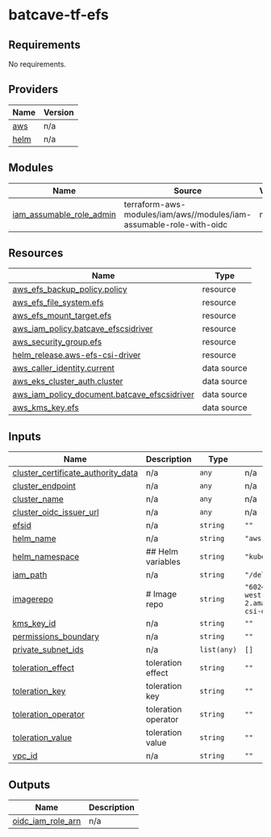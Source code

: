 # batcave-tf-efs
## Requirements

No requirements.

## Providers

| Name | Version |
|------|---------|
| <a name="provider_aws"></a> [aws](#provider\_aws) | n/a |
| <a name="provider_helm"></a> [helm](#provider\_helm) | n/a |

## Modules

| Name | Source | Version |
|------|--------|---------|
| <a name="module_iam_assumable_role_admin"></a> [iam\_assumable\_role\_admin](#module\_iam\_assumable\_role\_admin) | terraform-aws-modules/iam/aws//modules/iam-assumable-role-with-oidc | n/a |

## Resources

| Name | Type |
|------|------|
| [aws_efs_backup_policy.policy](https://registry.terraform.io/providers/hashicorp/aws/latest/docs/resources/efs_backup_policy) | resource |
| [aws_efs_file_system.efs](https://registry.terraform.io/providers/hashicorp/aws/latest/docs/resources/efs_file_system) | resource |
| [aws_efs_mount_target.efs](https://registry.terraform.io/providers/hashicorp/aws/latest/docs/resources/efs_mount_target) | resource |
| [aws_iam_policy.batcave_efscsidriver](https://registry.terraform.io/providers/hashicorp/aws/latest/docs/resources/iam_policy) | resource |
| [aws_security_group.efs](https://registry.terraform.io/providers/hashicorp/aws/latest/docs/resources/security_group) | resource |
| [helm_release.aws-efs-csi-driver](https://registry.terraform.io/providers/hashicorp/helm/latest/docs/resources/release) | resource |
| [aws_caller_identity.current](https://registry.terraform.io/providers/hashicorp/aws/latest/docs/data-sources/caller_identity) | data source |
| [aws_eks_cluster_auth.cluster](https://registry.terraform.io/providers/hashicorp/aws/latest/docs/data-sources/eks_cluster_auth) | data source |
| [aws_iam_policy_document.batcave_efscsidriver](https://registry.terraform.io/providers/hashicorp/aws/latest/docs/data-sources/iam_policy_document) | data source |
| [aws_kms_key.efs](https://registry.terraform.io/providers/hashicorp/aws/latest/docs/data-sources/kms_key) | data source |

## Inputs

| Name | Description | Type | Default | Required |
|------|-------------|------|---------|:--------:|
| <a name="input_cluster_certificate_authority_data"></a> [cluster\_certificate\_authority\_data](#input\_cluster\_certificate\_authority\_data) | n/a | `any` | n/a | yes |
| <a name="input_cluster_endpoint"></a> [cluster\_endpoint](#input\_cluster\_endpoint) | n/a | `any` | n/a | yes |
| <a name="input_cluster_name"></a> [cluster\_name](#input\_cluster\_name) | n/a | `any` | n/a | yes |
| <a name="input_cluster_oidc_issuer_url"></a> [cluster\_oidc\_issuer\_url](#input\_cluster\_oidc\_issuer\_url) | n/a | `any` | n/a | yes |
| <a name="input_efsid"></a> [efsid](#input\_efsid) | n/a | `string` | `""` | no |
| <a name="input_helm_name"></a> [helm\_name](#input\_helm\_name) | n/a | `string` | `"aws-efs-csi-driver"` | no |
| <a name="input_helm_namespace"></a> [helm\_namespace](#input\_helm\_namespace) | ## Helm variables | `string` | `"kube-system"` | no |
| <a name="input_iam_path"></a> [iam\_path](#input\_iam\_path) | n/a | `string` | `"/delegatedadmin/developer/"` | no |
| <a name="input_imagerepo"></a> [imagerepo](#input\_imagerepo) | # Image repo | `string` | `"602401143452.dkr.ecr.us-west-2.amazonaws.com/eks/aws-efs-csi-driver"` | no |
| <a name="input_kms_key_id"></a> [kms\_key\_id](#input\_kms\_key\_id) | n/a | `string` | `""` | no |
| <a name="input_permissions_boundary"></a> [permissions\_boundary](#input\_permissions\_boundary) | n/a | `string` | `""` | no |
| <a name="input_private_subnet_ids"></a> [private\_subnet\_ids](#input\_private\_subnet\_ids) | n/a | `list(any)` | `[]` | no |
| <a name="input_toleration_effect"></a> [toleration\_effect](#input\_toleration\_effect) | toleration effect | `string` | `""` | no |
| <a name="input_toleration_key"></a> [toleration\_key](#input\_toleration\_key) | toleration key | `string` | `""` | no |
| <a name="input_toleration_operator"></a> [toleration\_operator](#input\_toleration\_operator) | toleration operator | `string` | `""` | no |
| <a name="input_toleration_value"></a> [toleration\_value](#input\_toleration\_value) | toleration value | `string` | `""` | no |
| <a name="input_vpc_id"></a> [vpc\_id](#input\_vpc\_id) | n/a | `string` | `""` | no |

## Outputs

| Name | Description |
|------|-------------|
| <a name="output_oidc_iam_role_arn"></a> [oidc\_iam\_role\_arn](#output\_oidc\_iam\_role\_arn) | n/a |
<!-- END_TF_DOCS -->